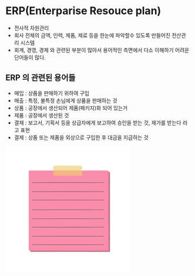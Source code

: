 # ERP(Enterparise Resouce plan)

- 전사적 자원관리
- 회사 전체의 금액, 인력, 제품, 제료 등을 한눈에 파악할수 있도록 만들어진 전산관리 시스템
- 회계, 경영, 경제 와 관련된 부분이 많아서 용어적인 측면에서 다소 이해하기 어려운 단어들이 많다.

## ERP 의 관련된 용어들

- 매입 : 상품을 판매하기 위하여 구입
- 매출 : 특정, 불특정 손님에게 상품을 판매하는 것
- 상품 : 공장에서 생산되어 제품(패키지)화 되어 있는거
- 제품 : 공장에서 생산된 것
- 결재 : 보고서, 기획서 등을 상급자에게 보고하여 승인을 받는 것, 재가를 받는다 라고 표현
- 결제 : 상품 또는 제품을 외상으로 구입한 후 대금을 지급하는 것

![Alt text](JPG/memo.jpg)
